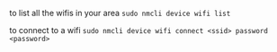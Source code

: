 



to list all the wifis in your area `sudo nmcli device wifi list`

to connect to a wifi `sudo nmcli device wifi connect <ssid> password <password>`
